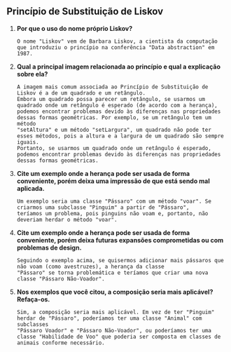 ## Princípio de Substituição de Liskov

1. **Por que o uso do nome próprio Liskov?** </br>
            
       O nome "Liskov" vem de Barbara Liskov, a cientista da computação que introduziu o princípio na conferência "Data abstraction" em 1987.

2. **Qual a principal imagem relacionada ao princípio e qual a explicação sobre ela?** </br>
       
       A imagem mais comum associada ao Princípio de Substituição de Liskov é a de um quadrado e um retângulo.
       Embora um quadrado possa parecer um retângulo, se usarmos um quadrado onde um retângulo é esperado (de acordo com a herança),
       podemos encontrar problemas devido às diferenças nas propriedades dessas formas geométricas. Por exemplo, se um retângulo tem um método
       "setAltura" e um método "setLargura", um quadrado não pode ter esses métodos, pois a altura e a largura de um quadrado são sempre iguais.
       Portanto, se usarmos um quadrado onde um retângulo é esperado, podemos encontrar problemas devido às diferenças nas propriedades dessas formas geométricas.

4. **Cite um exemplo onde a herança pode ser usada de forma conveniente, porém deixa uma impressão de que está sendo mal aplicada.** </br>
   
       Um exemplo seria uma classe "Pássaro" com um método "voar". Se criarmos uma subclasse "Pinguim" a partir de "Pássaro",
       teríamos um problema, pois pinguins não voam e, portanto, não deveriam herdar o método "voar".

6. **Cite um exemplo onde a herança pode ser usada de forma conveniente, porém deixa futuras expansões comprometidas ou com problemas de design.** </br>
       
       Seguindo o exemplo acima, se quisermos adicionar mais pássaros que não voam (como avestruzes), a herança da classe
       "Pássaro" se torna problemática e teríamos que criar uma nova classe "Pássaro Não-Voador".

8. **Nos exemplos que você citou, a composição seria mais aplicável? Refaça-os.** </br>
   
       Sim, a composição seria mais aplicável. Em vez de ter "Pinguim" herdar de "Pássaro", poderíamos ter uma classe "Animal" com subclasses
       "Pássaro Voador" e "Pássaro Não-Voador", ou poderíamos ter uma classe "Habilidade de Voo" que poderia ser composta em classes de animais conforme necessário.
